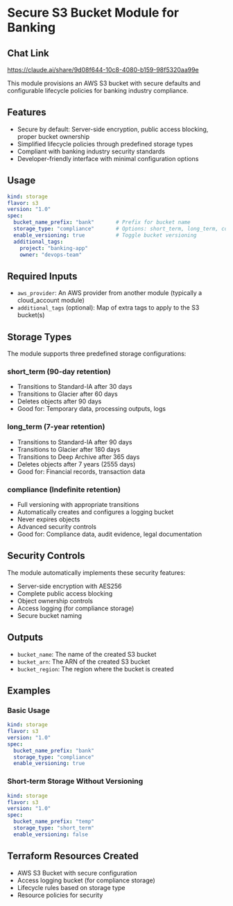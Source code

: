 # Secure S3 Bucket Module for Banking

## Chat Link
https://claude.ai/share/9d08f644-10c8-4080-b159-98f5320aa99e

This module provisions an AWS S3 bucket with secure defaults and configurable lifecycle policies for banking industry compliance.

## Features

- Secure by default: Server-side encryption, public access blocking, proper bucket ownership
- Simplified lifecycle policies through predefined storage types
- Compliant with banking industry security standards
- Developer-friendly interface with minimal configuration options

## Usage

```yaml
kind: storage
flavor: s3
version: "1.0"
spec:
  bucket_name_prefix: "bank"       # Prefix for bucket name
  storage_type: "compliance"       # Options: short_term, long_term, compliance
  enable_versioning: true          # Toggle bucket versioning
  additional_tags:
    project: "banking-app"
    owner: "devops-team"
```

## Required Inputs

- `aws_provider`: An AWS provider from another module (typically a cloud_account module)
- `additional_tags` (optional): Map of extra tags to apply to the S3 bucket(s)

## Storage Types

The module supports three predefined storage configurations:

### short_term (90-day retention)
- Transitions to Standard-IA after 30 days
- Transitions to Glacier after 60 days
- Deletes objects after 90 days
- Good for: Temporary data, processing outputs, logs

### long_term (7-year retention)
- Transitions to Standard-IA after 90 days
- Transitions to Glacier after 180 days
- Transitions to Deep Archive after 365 days
- Deletes objects after 7 years (2555 days)
- Good for: Financial records, transaction data

### compliance (Indefinite retention)
- Full versioning with appropriate transitions
- Automatically creates and configures a logging bucket
- Never expires objects
- Advanced security controls
- Good for: Compliance data, audit evidence, legal documentation

## Security Controls

The module automatically implements these security features:

- Server-side encryption with AES256
- Complete public access blocking
- Object ownership controls
- Access logging (for compliance storage)
- Secure bucket naming

## Outputs

- `bucket_name`: The name of the created S3 bucket
- `bucket_arn`: The ARN of the created S3 bucket
- `bucket_region`: The region where the bucket is created

## Examples

### Basic Usage

```yaml
kind: storage
flavor: s3
version: "1.0"
spec:
  bucket_name_prefix: "bank"
  storage_type: "compliance"
  enable_versioning: true
```

### Short-term Storage Without Versioning

```yaml
kind: storage
flavor: s3
version: "1.0"
spec:
  bucket_name_prefix: "temp"
  storage_type: "short_term"
  enable_versioning: false
```

## Terraform Resources Created

- AWS S3 Bucket with secure configuration
- Access logging bucket (for compliance storage)
- Lifecycle rules based on storage type
- Resource policies for security
